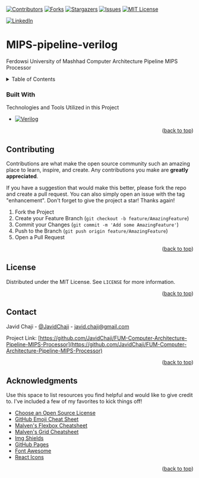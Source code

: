 <a name="readme-top"></a>


[![Contributors][contributors-shield]][contributors-url]
[![Forks][forks-shield]][forks-url]
[![Stargazers][stars-shield]][stars-url]
[![Issues][issues-shield]][issues-url]
[![MIT License][license-shield]][license-url]



[![LinkedIn][linkedin-shield]][javid-linkedin-url]

# MIPS-pipeline-verilog

Ferdowsi University of Mashhad Computer Architecture Pipeline MIPS Processor




<!-- TABLE OF CONTENTS -->
<details>
  <summary>Table of Contents</summary>
  <ol>
    <li>
      <a href="#about-the-project">About The Project</a>
      <ul>
        <li><a href="#built-with">Built With</a></li>
      </ul>
    </li>
    <li>
      <a href="#getting-started">Getting Started</a>
      <ul>
        <li><a href="#prerequisites">Prerequisites</a></li>
        <li><a href="#installation">Installation</a></li>
      </ul>
    </li>
    <li><a href="#usage">Usage</a></li>
    <li><a href="#roadmap">Roadmap</a></li>
    <li><a href="#contributing">Contributing</a></li>
    <li><a href="#license">License</a></li>
    <li><a href="#contact">Contact</a></li>
    <li><a href="#acknowledgments">Acknowledgments</a></li>
  </ol>
</details>





### Built With


Technologies and Tools Utilized in this Project


* [![Verilog][Verilog-Shield]][Verilog-URL]

<p align="right">(<a href="#readme-top">back to top</a>)</p>






<!-- CONTRIBUTING -->
## Contributing

Contributions are what make the open source community such an amazing place to learn, inspire, and create. Any contributions you make are **greatly appreciated**.

If you have a suggestion that would make this better, please fork the repo and create a pull request. You can also simply open an issue with the tag "enhancement".
Don't forget to give the project a star! Thanks again!

1. Fork the Project
2. Create your Feature Branch (`git checkout -b feature/AmazingFeature`)
3. Commit your Changes (`git commit -m 'Add some AmazingFeature'`)
4. Push to the Branch (`git push origin feature/AmazingFeature`)
5. Open a Pull Request

<p align="right">(<a href="#readme-top">back to top</a>)</p>





<!-- LICENSE -->
## License

Distributed under the MIT License. See `LICENSE` for more information.

<p align="right">(<a href="#readme-top">back to top</a>)</p>



<!-- CONTACT -->
## Contact

Javid Chaji - [@JavidChaji](https://twitter.com/JavidChaji) - javid.chaji@gmail.com

Project Link: [https://github.com/JavidChaji/FUM-Computer-Architecture-Pipeline-MIPS-Processor](https://github.com/JavidChaji/FUM-Computer-Architecture-Pipeline-MIPS-Processor)

<p align="right">(<a href="#readme-top">back to top</a>)</p>




<!-- ACKNOWLEDGMENTS -->
## Acknowledgments

Use this space to list resources you find helpful and would like to give credit to. I've included a few of my favorites to kick things off!

* [Choose an Open Source License](https://choosealicense.com)
* [GitHub Emoji Cheat Sheet](https://www.webpagefx.com/tools/emoji-cheat-sheet)
* [Malven's Flexbox Cheatsheet](https://flexbox.malven.co/)
* [Malven's Grid Cheatsheet](https://grid.malven.co/)
* [Img Shields](https://shields.io)
* [GitHub Pages](https://pages.github.com)
* [Font Awesome](https://fontawesome.com)
* [React Icons](https://react-icons.github.io/react-icons/search)

<p align="right">(<a href="#readme-top">back to top</a>)</p>






<!-- MARKDOWN LINKS & IMAGES -->
<!-- https://www.markdownguide.org/basic-syntax/#reference-style-links -->
<!-- https://ileriayo.github.io/markdown-badges/ -->

<!-- Contributors -->
[contributors-shield]: https://img.shields.io/github/contributors/javidchaji/FUM-Computer-Architecture-Pipeline-MIPS-Processor.svg?style=for-the-badge

[contributors-url]: https://github.com/javidchaji/FUM-Computer-Architecture-Pipeline-MIPS-Processor/graphs/contributors

<!-- Forks -->
[forks-shield]: https://img.shields.io/github/forks/javidchaji/FUM-Computer-Architecture-Pipeline-MIPS-Processor.svg?style=for-the-badge

[forks-url]: https://github.com/javidchaji/FUM-Computer-Architecture-Pipeline-MIPS-Processor/network/members


<!-- Stars -->
[stars-shield]: https://img.shields.io/github/stars/javidchaji/FUM-Computer-Architecture-Pipeline-MIPS-Processor.svg?style=for-the-badge

[stars-url]: https://github.com/javidchaji/FUM-Computer-Architecture-Pipeline-MIPS-Processor/stargazers


<!-- Issues -->
[issues-shield]: https://img.shields.io/github/issues/javidchaji/FUM-Computer-Architecture-Pipeline-MIPS-Processor.svg?style=for-the-badge

[issues-url]: https://github.com/javidchaji/FUM-Computer-Architecture-Pipeline-MIPS-Processor/issues


<!-- License -->
[license-shield]: https://img.shields.io/github/license/javidchaji/FUM-Computer-Architecture-Pipeline-MIPS-Processor.svg?style=for-the-badge

[license-url]: https://github.com/javidchaji/FUM-Computer-Architecture-Pipeline-MIPS-Processor/blob/master/LICENSE


<!-- Linkedin -->
[linkedin-shield]: https://img.shields.io/badge/linkedin-%230077B5.svg?style=for-the-badge&logo=linkedin&logoColor=white

[javid-linkedin-url]: https://linkedin.com/in/javidchaji



[Verilog-Shield]: https://img.shields.io/badge/Verilog-000000?style=for-the-badge&logo=v&logoColor=white
[Verilog-URL]: https://ieeexplore.ieee.org/document/5985443
